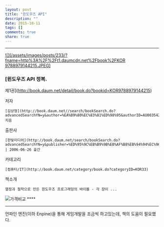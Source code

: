 ```yaml
---
layout: post
title: "윈도우즈 API"
description: ""
date: 2015-10-11
tags: []
comments: true
share: true
---
```


  

* * *

[ ![](/assets/images/posts/233/?fname=http%3A%2F%2Ft1.daumcdn.net%2Fbook%2FKOR
9788979144215.JPEG)
](http://book.daum.net/detail/book.do?bookid=KOR9788979144215)

###  [윈도우즈 API 정복.
제1권](http://book.daum.net/detail/book.do?bookid=KOR9788979144215)

저자

    [김상형](http://book.daum.net//search/bookSearch.do?advancedSearchYN=y&author=%EA%B9%80%EC%83%81%ED%98%95&authorID=AU00354245) 지음
출판사

    [한빛미디어](http://book.daum.net/search/bookSearch.do?advancedSearchYN=y&publisher=%ED%95%9C%EB%B9%9B%EB%AF%B8%EB%94%94%EC%96%B4&publisherID=PU00389446) | 2006-06-26 출간
카테고리

    [컴퓨터/IT](http://book.daum.net/category/book.do?categoryID=KOR33)
책소개

    열정과 철학으로 만든 윈도우즈 프로그래밍의 바이블 - 각 장이 ...

![가격비교](/assets/images/posts/233/bt_info_compare.gif?rv=1.0.1.GIF) ****

* * *

  

언파인 엔진(이하 Enpine)을 통해 게임개발을 조금씩 하고있는데, 책의 도움이 필요했다.  

